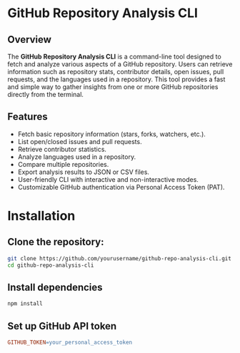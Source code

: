 # GitHub Repository Analysis CLI

## Overview

The **GitHub Repository Analysis CLI** is a command-line tool designed to fetch and analyze various aspects of a GitHub repository. Users can retrieve information such as repository stats, contributor details, open issues, pull requests, and the languages used in a repository. This tool provides a fast and simple way to gather insights from one or more GitHub repositories directly from the terminal.

## Features

- Fetch basic repository information (stars, forks, watchers, etc.).
- List open/closed issues and pull requests.
- Retrieve contributor statistics.
- Analyze languages used in a repository.
- Compare multiple repositories.
- Export analysis results to JSON or CSV files.
- User-friendly CLI with interactive and non-interactive modes.
- Customizable GitHub authentication via Personal Access Token (PAT).

# Installation

## Clone the repository:

```bash
git clone https://github.com/yourusername/github-repo-analysis-cli.git
cd github-repo-analysis-cli
```

## Install dependencies

```bash
npm install
```

## Set up GitHub API token

```makefile
GITHUB_TOKEN=your_personal_access_token
```
